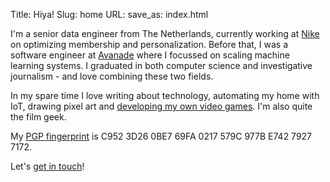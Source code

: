Title: Hiya!
Slug: home
URL:
save_as: index.html

I'm a senior data engineer from The Netherlands, currently working at [Nike](https://nike.com) on optimizing membership and personalization. Before that, I was a software engineer at [Avanade](https://avanade.com) where I focussed on scaling machine learning systems. 
I graduated in both computer science and investigative journalism - and love combining these two fields.

In my spare time I love writing about technology, automating my home with IoT, drawing pixel art and [developing my own video games](http://marcsleegers.com/splash/). I'm also quite the film geek.

My [PGP fingerprint](https://keybase.io/marcardioid) is C952 3D26 0BE7 69FA 0217 579C 977B E742 7927 7172.

Let's [get in touch](mailto:mail@marcsleegers.com)!
